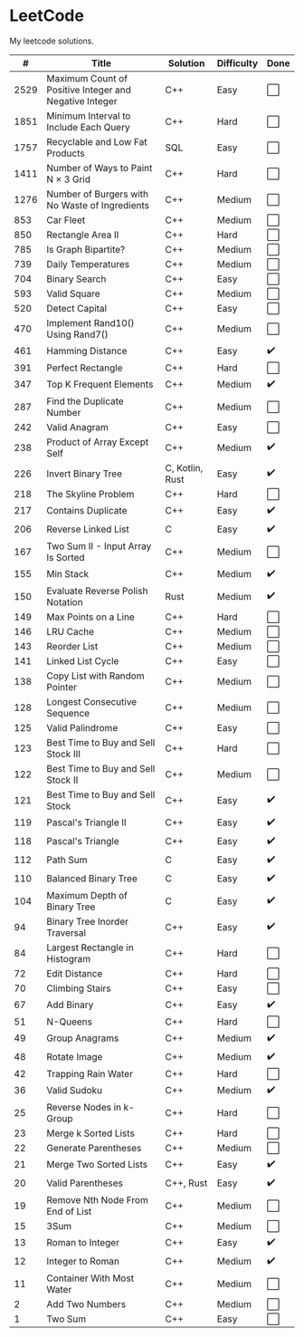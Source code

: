 # LeetCode
My leetcode solutions.

| # | Title | Solution | Difficulty | Done |
|---| ----- | -------- | ---------- | ---- |
|2529| Maximum Count of Positive Integer and Negative Integer | C++ | Easy | ⬜ |
|1851| Minimum Interval to Include Each Query | C++ | Hard | ⬜ |
|1757| Recyclable and Low Fat Products | SQL | Easy | ⬜ |
|1411| Number of Ways to Paint N × 3 Grid | C++ | Hard | ⬜ |
|1276| Number of Burgers with No Waste of Ingredients | C++ | Medium | ⬜ |
|853| Car Fleet | C++ | Medium | ⬜ |
|850| Rectangle Area II | C++ | Hard | ⬜ |
|785| Is Graph Bipartite? | C++ | Medium | ⬜ |
|739| Daily Temperatures | C++ | Medium | ⬜ |
|704| Binary Search | C++ | Easy | ⬜ |
|593| Valid Square | C++ | Medium | ⬜ |
|520| Detect Capital | C++ | Easy | ⬜ |
|470| Implement Rand10() Using Rand7() | C++ | Medium | ⬜ |
|461| Hamming Distance | C++ | Easy | ✔️ |
|391| Perfect Rectangle | C++ | Hard | ⬜ |
|347| Top K Frequent Elements | C++ | Medium | ✔️ |
|287| Find the Duplicate Number | C++ | Medium | ⬜ |
|242| Valid Anagram | C++ | Easy | ⬜ |
|238| Product of Array Except Self | C++ | Medium | ✔️ |
|226| Invert Binary Tree | C, Kotlin, Rust | Easy | ✔️ |
|218| The Skyline Problem | C++ | Hard | ⬜ |
|217| Contains Duplicate | C++ | Easy | ✔️ |
|206| Reverse Linked List | C | Easy | ✔️ |
|167| Two Sum II - Input Array Is Sorted | C++ | Medium | ⬜ |
|155| Min Stack | C++ | Medium | ✔️ |
|150| Evaluate Reverse Polish Notation | Rust | Medium | ✔️ |
|149| Max Points on a Line | C++ | Hard | ⬜ |
|146| LRU Cache | C++ | Medium | ⬜ |
|143| Reorder List | C++ | Medium | ⬜ |
|141| Linked List Cycle | C++ | Easy | ⬜ |
|138| Copy List with Random Pointer | C++ | Medium | ⬜ |
|128| Longest Consecutive Sequence | C++ | Medium | ⬜ |
|125| Valid Palindrome | C++ | Easy | ⬜ |
|123| Best Time to Buy and Sell Stock III | C++ | Hard | ⬜ |
|122| Best Time to Buy and Sell Stock II | C++ | Medium | ⬜ |
|121| Best Time to Buy and Sell Stock | C++ | Easy | ✔️ |
|119| Pascal's Triangle II | C++ | Easy | ✔️ |
|118| Pascal's Triangle | C++ | Easy | ✔️ |
|112| Path Sum | C | Easy | ✔️ |
|110| Balanced Binary Tree | C | Easy | ✔️ |
|104| Maximum Depth of Binary Tree | C | Easy | ✔️ |
|94| Binary Tree Inorder Traversal | C++ | Easy | ✔️ |
|84| Largest Rectangle in Histogram | C++ | Hard | ⬜ |
|72| Edit Distance | C++ | Hard | ⬜ |
|70| Climbing Stairs | C++ | Easy | ⬜ |
|67| Add Binary | C++ | Easy | ✔️ |
|51| N-Queens | C++ | Hard | ⬜ |
|49| Group Anagrams | C++ | Medium | ✔️ |
|48| Rotate Image | C++ | Medium | ✔️ |
|42| Trapping Rain Water | C++ | Hard | ⬜ |
|36| Valid Sudoku | C++ | Medium | ✔️ |
|25| Reverse Nodes in k-Group | C++ | Hard | ⬜ |
|23| Merge k Sorted Lists | C++ | Hard | ⬜ |
|22| Generate Parentheses | C++ | Medium | ⬜ |
|21| Merge Two Sorted Lists | C++ | Easy | ✔️ |
|20| Valid Parentheses | C++, Rust | Easy | ✔️ |
|19| Remove Nth Node From End of List | C++ | Medium | ⬜ |
|15| 3Sum | C++ | Medium | ⬜ |
|13| Roman to Integer | C++ | Easy | ✔️ |
|12| Integer to Roman | C++ | Medium | ✔️ |
|11| Container With Most Water | C++ | Medium | ⬜ |
|2| Add Two Numbers | C++ | Medium | ⬜ |
|1| Two Sum | C++ | Easy | ⬜ |